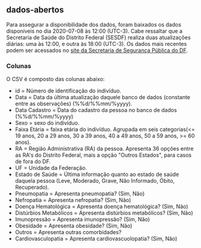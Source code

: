 ## dados-abertos
Para assegurar a disponibilidade dos dados, foram baixados os dados disponíveis no dia 2020-07-08 às 12:00 (UTC-3). Cabe ressaltar que a Secretaria de Saúde do Distrito Federal (SESDF) realiza duas atualizações diárias: uma às 12:00, e outra às 18:00 (UTC-3).
Os dados mais recentes podem ser acessados no [site da Secretaria de Segurança Pública do DF](https://covid19.ssp.df.gov.br/resources/dados/dados-abertos.csv?param=[random]). 

### Colunas
O CSV é composto das colunas abaixo:

* id = Número de identificação do indivíduo.
* Data = Data da última atualização daquele banco de dados (constante entre as observações) (%%d/%%mm/%yyyy).
* Data Cadastro = Data do cadastro da pessoa no banco de dados (%%d/%%mm/%yyyy)
* Sexo = sexo do indivíduo.
* Faixa Etária = faixa etária do indivíduo. Agrupada em seis categorias(<= 19 anos, 20 a 29 anos, 30 a 39 anos, 40 a 49 anos, 50 a 59 anos, >= 60 anos).
* RA = Região Administrativa (RA) da pessoa. Apresenta 36 opções entre as RA's do Distrito Federal, mais a opção "Outros Estados", para casos de fora do DF.
* UF = Unidade da Federação.
* Estado de Saúde = Última informação quanto ao estado de saúde daquela pessoa (Leve, Moderado, Grave, Não Informado, Óbito, Recuperado).
* Pneumopatia = Apresenta pneumopatia? (Sim, Não)
* Nefropatia = Apresenta nefropatia? (Sim, Não)
* Doença Hematológica = Apresenta doença hematológica? (Sim, Não)
* Distúrbios Metabólicos = Apresenta distúrbios metabólicos? (Sim, Não)
* Imunopressão = Apresenta imunopressão? (Sim, Não)
* Obesidade = Apresenta obesidade? (Sim, Não)
* Outros = Apresenta outras comorbidades?
* Cardiovasculopatia = Apresenta cardiovascuolopatia? (Sim, Não)
